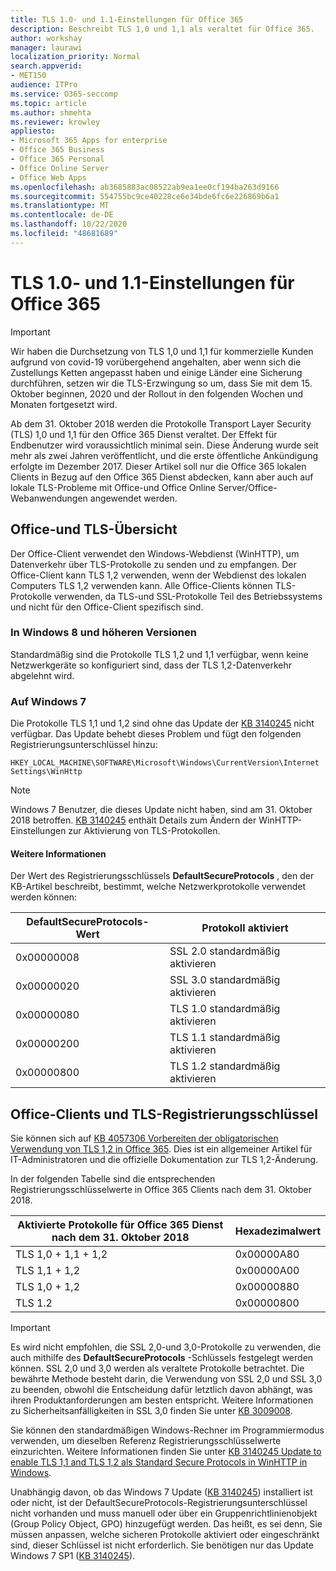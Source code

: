 ```yaml
---
title: TLS 1.0- und 1.1-Einstellungen für Office 365
description: Beschreibt TLS 1,0 und 1,1 als veraltet für Office 365.
author: workshay
manager: laurawi
localization_priority: Normal
search.appverid:
- MET150
audience: ITPro
ms.service: O365-seccomp
ms.topic: article
ms.author: shmehta
ms.reviewer: krowley
appliesto:
- Microsoft 365 Apps for enterprise
- Office 365 Business
- Office 365 Personal
- Office Online Server
- Office Web Apps
ms.openlocfilehash: ab3685883ac08522ab9ea1ee0cf194ba263d9166
ms.sourcegitcommit: 554755bc9ce40228ce6e34bde6fc6e226869b6a1
ms.translationtype: MT
ms.contentlocale: de-DE
ms.lasthandoff: 10/22/2020
ms.locfileid: "48681689"
---
```

# <a name="tls-10-and-11-deprecation-for-office-365"></a>TLS 1.0- und 1.1-Einstellungen für Office 365
> [!IMPORTANT]
> Wir haben die Durchsetzung von TLS 1,0 und 1,1 für kommerzielle Kunden aufgrund von covid-19 vorübergehend angehalten, aber wenn sich die Zustellungs Ketten angepasst haben und einige Länder eine Sicherung durchführen, setzen wir die TLS-Erzwingung so um, dass Sie mit dem 15. Oktober beginnen, 2020 und der Rollout in den folgenden Wochen und Monaten fortgesetzt wird. 

Ab dem 31. Oktober 2018 werden die Protokolle Transport Layer Security (TLS) 1,0 und 1,1 für den Office 365 Dienst veraltet. Der Effekt für Endbenutzer wird voraussichtlich minimal sein. Diese Änderung wurde seit mehr als zwei Jahren veröffentlicht, und die erste öffentliche Ankündigung erfolgte im Dezember 2017. Dieser Artikel soll nur die Office 365 lokalen Clients in Bezug auf den Office 365 Dienst abdecken, kann aber auch auf lokale TLS-Probleme mit Office-und Office Online Server/Office-Webanwendungen angewendet werden.

## <a name="office-and-tls-overview"></a>Office-und TLS-Übersicht

Der Office-Client verwendet den Windows-Webdienst (WinHTTP), um Datenverkehr über TLS-Protokolle zu senden und zu empfangen. Der Office-Client kann TLS 1,2 verwenden, wenn der Webdienst des lokalen Computers TLS 1,2 verwenden kann. Alle Office-Clients können TLS-Protokolle verwenden, da TLS-und SSL-Protokolle Teil des Betriebssystems und nicht für den Office-Client spezifisch sind.

### <a name="on-windows-8-and-later-versions"></a>In Windows 8 und höheren Versionen

Standardmäßig sind die Protokolle TLS 1,2 und 1,1 verfügbar, wenn keine Netzwerkgeräte so konfiguriert sind, dass der TLS 1,2-Datenverkehr abgelehnt wird.

### <a name="on-windows-7"></a>Auf Windows 7

Die Protokolle TLS 1,1 und 1,2 sind ohne das Update der [KB 3140245](https://support.microsoft.com/help/3140245) nicht verfügbar. Das Update behebt dieses Problem und fügt den folgenden Registrierungsunterschlüssel hinzu:

```console
HKEY_LOCAL_MACHINE\SOFTWARE\Microsoft\Windows\CurrentVersion\Internet Settings\WinHttp
```

> [!NOTE]
> Windows 7 Benutzer, die dieses Update nicht haben, sind am 31. Oktober 2018 betroffen. [KB 3140245](https://support.microsoft.com/help/3140245) enthält Details zum Ändern der WinHTTP-Einstellungen zur Aktivierung von TLS-Protokollen.

#### <a name="more-information"></a>Weitere Informationen

Der Wert des Registrierungsschlüssels **DefaultSecureProtocols** , den der KB-Artikel beschreibt, bestimmt, welche Netzwerkprotokolle verwendet werden können:

|DefaultSecureProtocols-Wert|Protokoll aktiviert|
|-|-|
|0x00000008|SSL 2.0 standardmäßig aktivieren|
|0x00000020|SSL 3.0 standardmäßig aktivieren|
|0x00000080|TLS 1.0 standardmäßig aktivieren|
|0x00000200|TLS 1.1 standardmäßig aktivieren|
|0x00000800|TLS 1.2 standardmäßig aktivieren|

## <a name="office-clients-and-tls-registry-keys"></a>Office-Clients und TLS-Registrierungsschlüssel

Sie können sich auf [KB 4057306 Vorbereiten der obligatorischen Verwendung von TLS 1,2 in Office 365](https://support.microsoft.com/help/4057306). Dies ist ein allgemeiner Artikel für IT-Administratoren und die offizielle Dokumentation zur TLS 1,2-Änderung.

In der folgenden Tabelle sind die entsprechenden Registrierungsschlüsselwerte in Office 365 Clients nach dem 31. Oktober 2018.

|Aktivierte Protokolle für Office 365 Dienst nach dem 31. Oktober 2018|Hexadezimalwert|
|-|-|
|TLS 1,0 + 1,1 + 1,2|0x00000A80|
|TLS 1,1 + 1,2|0x00000A00|
|TLS 1,0 + 1,2|0x00000880|
|TLS 1.2|0x00000800|

> [!IMPORTANT]
> Es wird nicht empfohlen, die SSL 2,0-und 3,0-Protokolle zu verwenden, die auch mithilfe des **DefaultSecureProtocols** -Schlüssels festgelegt werden können. SSL 2,0 und 3,0 werden als veraltete Protokolle betrachtet. Die bewährte Methode besteht darin, die Verwendung von SSL 2,0 und SSL 3,0 zu beenden, obwohl die Entscheidung dafür letztlich davon abhängt, was ihren Produktanforderungen am besten entspricht. Weitere Informationen zu Sicherheitsanfälligkeiten in SSL 3,0 finden Sie unter [KB 3009008](https://support.microsoft.com/help/3009008).

Sie können den standardmäßigen Windows-Rechner im Programmiermodus verwenden, um dieselben Referenz Registrierungsschlüsselwerte einzurichten. Weitere Informationen finden Sie unter [KB 3140245 Update to enable TLS 1,1 and TLS 1,2 als Standard Secure Protocols in WinHTTP in Windows](https://support.microsoft.com/help/3140245).

Unabhängig davon, ob das Windows 7 Update ([KB 3140245](https://support.microsoft.com/help/3140245)) installiert ist oder nicht, ist der DefaultSecureProtocols-Registrierungsunterschlüssel nicht vorhanden und muss manuell oder über ein Gruppenrichtlinienobjekt (Group Policy Object, GPO) hinzugefügt werden. Das heißt, es sei denn, Sie müssen anpassen, welche sicheren Protokolle aktiviert oder eingeschränkt sind, dieser Schlüssel ist nicht erforderlich. Sie benötigen nur das Update Windows 7 SP1 ([KB 3140245](https://support.microsoft.com/help/3140245)).

